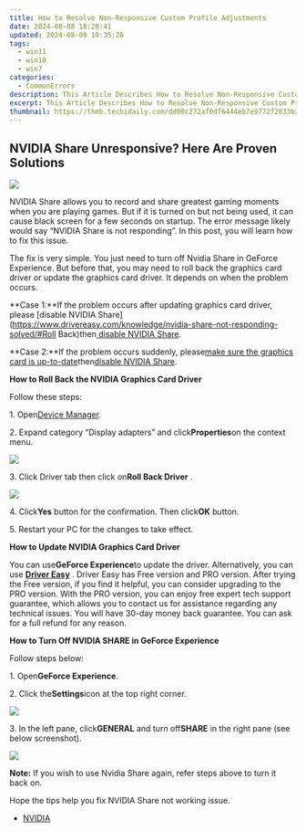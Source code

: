 ```yaml
---
title: How to Resolve Non-Responsive Custom Profile Adjustments
date: 2024-08-08 18:28:41
updated: 2024-08-09 10:35:20
tags:
  - win11
  - win10
  - win7
categories:
  - CommonErrors
description: This Article Describes How to Resolve Non-Responsive Custom Profile Adjustments
excerpt: This Article Describes How to Resolve Non-Responsive Custom Profile Adjustments
thumbnail: https://thmb.techidaily.com/dd00c272af0df6444eb7e9772f2833b20e1c6be4a600a2f96d45b985a1cdb021.jpg
---
```


## NVIDIA Share Unresponsive? Here Are Proven Solutions

![](https://images.drivereasy.com/wp-content/uploads/2017/04/img_59001a4e9cb35.jpg)

NVIDIA Share allows you to record and share greatest gaming moments when you are playing games. But if it is turned on but not being used, it can cause black screen for a few seconds on startup. The error message likely would say “NVIDIA Share is not responding”. In this post, you will learn how to fix this issue.  
  
The fix is very simple. You just need to turn off Nvidia Share in GeForce Experience. But before that, you may need to roll back the graphics card driver or update the graphics card driver. It depends on when the problem occurs.  
  
**Case 1:**If the problem occurs after updating graphics card driver, please [disable NVIDIA Share](<https://www.drivereasy.com/knowledge/nvidia-share-not-responding-solved/#Roll> Back)then[ disable NVIDIA Share](https://tools.techidaily.com/drivereasy/download/).  
  
**Case 2:**If the problem occurs suddenly, please[make sure the graphics card is up-to-date](https://tools.techidaily.com/drivereasy/download/)then[disable NVIDIA Share](https://tools.techidaily.com/drivereasy/download/).  
  
 **How to Roll Back the NVIDIA Graphics Card Driver**
  
Follow these steps:  
  
1\. Open[Device Manager](https://tools.techidaily.com/drivereasy/download/).  
  
2\. Expand category “Display adapters” and click**Properties**on the context menu.  
  
![](https://images.drivereasy.com/wp-content/uploads/2017/04/img_59001d0d010a6.jpg)
  
 3\. Click Driver tab then click on**Roll Back Driver** .  
  
![](https://images.drivereasy.com/wp-content/uploads/2017/04/img_59001d1e39ebd.png)
  
 4\. Click**Yes** button for the confirmation. Then click**OK** button.  
  
 5\. Restart your PC for the changes to take effect.  
  
**How to Update NVIDIA Graphics Card Driver**
  
You can use**GeForce Experience**to update the driver. Alternatively, you can use **[Driver Easy](https://tools.techidaily.com/drivereasy/download/)** . Driver Easy has Free version and PRO version. After trying the Free version, if you find it helpful, you can consider upgrading to the PRO version. With the PRO version, you can enjoy free expert tech support guarantee, which allows you to contact us for assistance regarding any technical issues. You will have 30-day money back guarantee. You can ask for a full refund for any reason.  
  
 **How to Turn Off NVIDIA SHARE in GeForce Experience**
  
Follow steps below:  
  
1\. Open**GeForce Experience**.  
  
2\. Click the**Settings**icon at the top right corner.  
  
![](https://images.drivereasy.com/wp-content/uploads/2017/04/img_590020eb14afc.png)
  
 3\. In the left pane, click**GENERAL** and turn off**SHARE** in the right pane (see below screenshot).

![](https://images.drivereasy.com/wp-content/uploads/2017/04/img_5900212321ad6.jpg)
  
**Note:** If you wish to use Nvidia Share again, refer steps above to turn it back on.  
  
 Hope the tips help you fix NVIDIA Share not working issue.

* [NVIDIA](https://tools.techidaily.com/drivereasy/download/)

<ins class="adsbygoogle"
     style="display:block"
     data-ad-format="autorelaxed"
     data-ad-client="ca-pub-7571918770474297"
     data-ad-slot="1223367746"></ins>



<ins class="adsbygoogle"
     style="display:block"
     data-ad-client="ca-pub-7571918770474297"
     data-ad-slot="8358498916"
     data-ad-format="auto"
     data-full-width-responsive="true"></ins>
